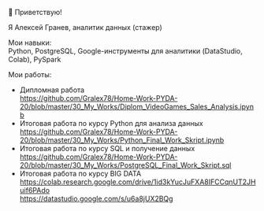 👋 Приветствую!  

Я Алексей Гранев, аналитик данных (стажер)  

Мои навыки:  
Python, PostgreSQL, Google-инструменты для аналитики (DataStudio, Colab), PySpark

Мои работы:

- Дипломная работа  
  https://github.com/Gralex78/Home-Work-PYDA-20/blob/master/30_My_Works/Diplom_VideoGames_Sales_Analysis.ipynb  
- Итоговая работа по курсу Python для анализа данных   
  https://github.com/Gralex78/Home-Work-PYDA-20/blob/master/30_My_Works/Python_Final_Work_Skript.ipynb    
- Итоговая работа по курсу SQL и получение данных   
  https://github.com/Gralex78/Home-Work-PYDA-20/blob/master/30_My_Works/PostgreSQL_Final_Work_Skript.sql  
- Итоговая работа по курсу BIG DATA  
  https://colab.research.google.com/drive/1id3kYucJuFXA8IFCCqnUT2JHuif6PAdo  
  https://datastudio.google.com/s/u6a8jUX2BQg  
  



<!---
Gralex78/Gralex78 is a ✨ special ✨ repository because its `README.md` (this file) appears on your GitHub profile.
You can click the Preview link to take a look at your changes.
--->
